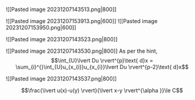 ![[Pasted image 20231207143513.png|800]]

![[Pasted image 20231207153913.png|600]]
![[Pasted image 20231207153950.png|600]]

![[Pasted image 20231207143523.png|800]]

![[Pasted image 20231207143530.png|800]]
As per the hint,
$$\int_{U}\lvert Du \rvert^{p}\text{ d}x = \sum_{i}^{}\int_{U}u_{x_{i}}u_{x_{i}}\lvert Du \rvert^{p-2}\text{ d}x$$


![[Pasted image 20231207143537.png|800]]

$$\frac{\lvert u(x)-u(y) \rvert}{\lvert x-y \rvert^{\alpha }}\le C$$